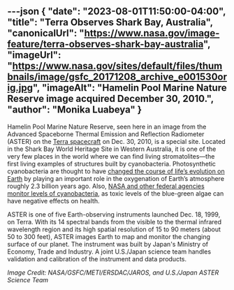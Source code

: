 ---json
{
  "date": "2023-08-01T11:50:00-04:00",
  "title": "Terra Observes Shark Bay, Australia",
  "canonicalUrl": "https://www.nasa.gov/image-feature/terra-observes-shark-bay-australia",
  "imageUrl": "https://www.nasa.gov/sites/default/files/thumbnails/image/gsfc_20171208_archive_e001530orig.jpg",
  "imageAlt": "Hamelin Pool Marine Nature Reserve image acquired December 30, 2010.",
  "author": "Monika Luabeya"
}
---

Hamelin Pool Marine Nature Reserve, seen here in an image from the Advanced Spaceborne Thermal Emission and Reflection Radiometer (ASTER) on the [Terra spacecraft](https://www.nasa.gov/mission_pages/terra/spacecraft/index.html) on Dec. 30, 2010, is a special site. Located in the Shark Bay World Heritage Site in Western Australia, it is one of the very few places in the world where we can find living stromatolites—the first living examples of structures built by cyanobacteria. Photosynthetic cyanobacteria are thought to have [changed the course of life’s evolution on Earth](https://astrobiology.nasa.gov/news/evolutionary-history-of-photosynthetic-cyanobacteria/) by playing an important role in the oxygenation of Earth’s atmosphere roughly 2.3 billion years ago. Also, [NASA and other federal agencies monitor levels of cyanobacteria](https://www.nasa.gov/feature/goddard/2021/nasa-releases-new-dataset-of-cyanobacteria-in-over-2300-lakes-in-the-us), as toxic levels of the blue-green algae can have negative effects on health.

ASTER is one of five Earth-observing instruments launched Dec. 18, 1999, on Terra. With its 14 spectral bands from the visible to the thermal infrared wavelength region and its high spatial resolution of 15 to 90 meters (about 50 to 300 feet), ASTER images Earth to map and monitor the changing surface of our planet. The instrument was built by Japan's Ministry of Economy, Trade and Industry. A joint U.S./Japan science team handles validation and calibration of the instrument and data products.

_Image Credit: NASA/GSFC/METI/ERSDAC/JAROS, and U.S./Japan ASTER Science Team_
